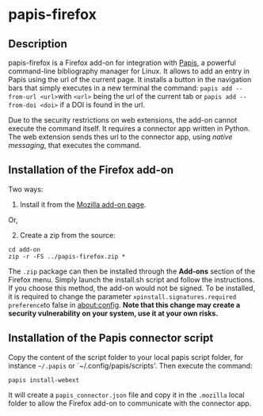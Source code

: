 # papis-firefox

## Description

papis-firefox is a Firefox add-on for integration with [Papis](https://github.com/papis/papis), a powerful command-line bibliography manager for Linux.
It allows to add an entry in Papis using the url of the current page.
It installs a button in the navigation bars that simply executes in a new terminal the command:
`papis add --from-url <url>`with <url> `<url>` being the url of the current tab or `papis add --from-doi <doi>` if a DOI is found in the url.
  
Due to the security restrictions on web extensions, the add-on cannot execute the command itself.
It requires a connector app written in Python.
The web extension sends thes url to the connector app, using *native messaging*, that executes the command.



## Installation of the Firefox add-on

Two ways:

1. Install it from the [Mozilla add-on page](https://addons.mozilla.org/addon/papis-connector/).

Or,

2. Create a zip from the source:

```
cd add-on
zip -r -FS ../papis-firefox.zip *
```

The `.zip` package can then be installed through the **Add-ons** section of the Firefox menu.
Simply launch the install.sh script and follow the instructions.
If you choose this method, the add-on would not be signed.
To be installed, it is required to change the parameter `xpinstall.signatures.required preference`to false in [about:config](about:config). 
**Note that this change may create a security vulnerability on your system, use it at your own risks.**

## Installation of the Papis connector script

Copy the content of the script folder to your local papis script folder, for instance `~/.papis` or `~/.config/papis/scripts'.
Then execute the command:

```
papis install-webext
```
It will create a `papis_connector.json` file and copy it in the `.mozilla` local folder to allow the Firefox add-on to communicate with the connector app.


